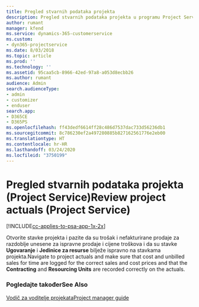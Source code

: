 ```yaml
---
title: Pregled stvarnih podataka projekta
description: Pregled stvarnih podataka projekta u programu Project Service
author: rumant
manager: kfend
ms.service: dynamics-365-customerservice
ms.custom:
- dyn365-projectservice
ms.date: 8/03/2018
ms.topic: article
ms.prod: ''
ms.technology: ''
ms.assetid: 95caa5cb-8966-42ed-97a8-a053d8ecbb26
ms.author: rumant
audience: Admin
search.audienceType:
- admin
- customizer
- enduser
search.app:
- D365CE
- D365PS
ms.openlocfilehash: ff43dedf6614ff28c486d7537dac733d56236db1
ms.sourcegitcommit: 8c786230ef2a497280885b827162561776e2eb00
ms.translationtype: HT
ms.contentlocale: hr-HR
ms.lasthandoff: 03/24/2020
ms.locfileid: "3750199"
---
```

# <a name="review-project-actuals-project-service"></a><span data-ttu-id="87c8a-103">Pregled stvarnih podataka projekta (Project Service)</span><span class="sxs-lookup"><span data-stu-id="87c8a-103">Review project actuals (Project Service)</span></span>

[!INCLUDE[cc-applies-to-psa-app-1x-2x](../includes/cc-applies-to-psa-app-1x-2x.md)]

<span data-ttu-id="87c8a-104">Otvorite stavke projekta i pazite da su trošak i nefakturirane prodaje za razdoblje unesene za ispravne prodaje i cijene troškova i da su stavke **Ugovaranje** i **Jedinice za resurse** bilježe ispravno na stavkama projekta.</span><span class="sxs-lookup"><span data-stu-id="87c8a-104">Navigate to project actuals and make sure that cost and unbilled sales for time are logged for the correct sales and cost prices and that the **Contracting** and **Resourcing Units** are recorded correctly on the actuals.</span></span>  
  
### <a name="see-also"></a><span data-ttu-id="87c8a-105">Pogledajte također</span><span class="sxs-lookup"><span data-stu-id="87c8a-105">See Also</span></span>  
 [<span data-ttu-id="87c8a-106">Vodič za voditelje projekata</span><span class="sxs-lookup"><span data-stu-id="87c8a-106">Project manager guide</span></span>](../project-service/project-manager-guide.md)
